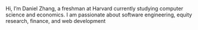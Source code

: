 Hi, I’m Daniel Zhang, a freshman at Harvard currently studying computer science and economics. I am passionate about software engineering, equity research, finance, and web development

